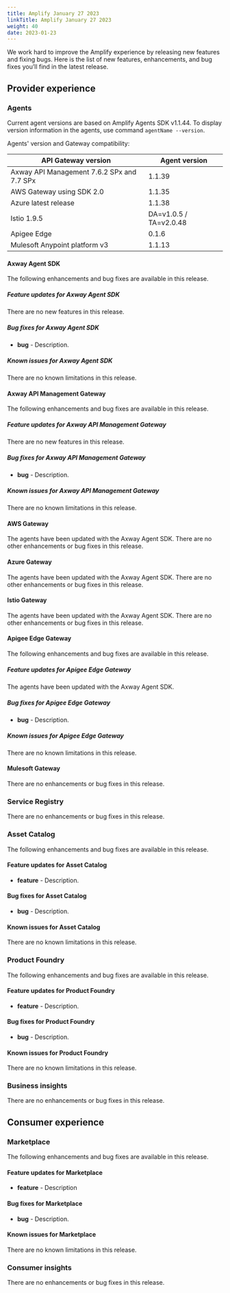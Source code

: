 ```yaml
---
title: Amplify January 27 2023
linkTitle: Amplify January 27 2023
weight: 40
date: 2023-01-23
---
```

We work hard to improve the Amplify experience by releasing new features and fixing bugs. Here is the list of new features, enhancements, and bug fixes you’ll find in the latest release.

## Provider experience

### Agents

Current agent versions are based on Amplify Agents SDK v1.1.44. To display version information in the agents, use command `agentName --version`.

Agents' version and Gateway compatibility:

| API Gateway version                        | Agent version          |
|--------------------------------------------|------------------------|
| Axway API Management 7.6.2 SPx and 7.7 SPx | 1.1.39                 |
| AWS Gateway using SDK 2.0                  | 1.1.35                 |
| Azure latest release                       | 1.1.38                 |
| Istio 1.9.5                                | DA=v1.0.5 / TA=v2.0.48 |
| Apigee Edge                                | 0.1.6                  |
| Mulesoft Anypoint platform v3              | 1.1.13                 |

#### Axway Agent SDK

The following enhancements and bug fixes are available in this release.

##### Feature updates for Axway Agent SDK

There are no new features in this release.

##### Bug fixes for Axway Agent SDK

* **bug** - Description.

##### Known issues for Axway Agent SDK

There are no known limitations in this release.

#### Axway API Management Gateway

The following enhancements and bug fixes are available in this release.

##### Feature updates for Axway API Management Gateway

There are no new features in this release.

##### Bug fixes for Axway API Management Gateway

* **bug** - Description.

##### Known issues for Axway API Management Gateway

There are no known limitations in this release.

#### AWS Gateway

The agents have been updated with the Axway Agent SDK. There are no other enhancements or bug fixes in this release.

#### Azure Gateway

The agents have been updated with the Axway Agent SDK. There are no other enhancements or bug fixes in this release.

#### Istio Gateway

The agents have been updated with the Axway Agent SDK. There are no other enhancements or bug fixes in this release.

#### Apigee Edge Gateway

The following enhancements and bug fixes are available in this release.

##### Feature updates for Apigee Edge Gateway

The agents have been updated with the Axway Agent SDK.

##### Bug fixes for Apigee Edge Gateway

* **bug** - Description.

##### Known issues for Apigee Edge Gateway

There are no known limitations in this release.

#### Mulesoft Gateway

There are no enhancements or bug fixes in this release.

### Service Registry

There are no enhancements or bug fixes in this release.

### Asset Catalog

The following enhancements and bug fixes are available in this release.

#### Feature updates for Asset Catalog

* **feature** - Description.

#### Bug fixes for Asset Catalog

* **bug** - Description.

#### Known issues for Asset Catalog

There are no known limitations in this release.

### Product Foundry

The following enhancements and bug fixes are available in this release.

#### Feature updates for Product Foundry

* **feature** - Description.

#### Bug fixes for Product Foundry

* **bug** - Description.

#### Known issues for Product Foundry

There are no known limitations in this release.

### Business insights

There are no enhancements or bug fixes in this release.

## Consumer experience

### Marketplace

The following enhancements and bug fixes are available in this release.

#### Feature updates for Marketplace

* **feature** - Description

#### Bug fixes for Marketplace

* **bug** - Description.

#### Known issues for Marketplace

There are no known limitations in this release.

### Consumer insights

There are no enhancements or bug fixes in this release.

